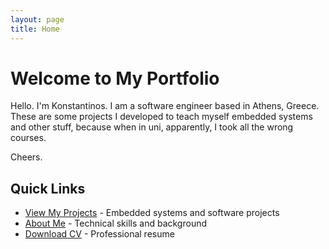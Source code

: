 ```yaml
---
layout: page
title: Home
---
```


# Welcome to My Portfolio

Hello. I'm Konstantinos. I am a software engineer based in Athens, Greece.
These are some projects I developed to teach myself embedded systems and other stuff, because when in uni, apparently, I took all the wrong courses.

Cheers.


## Quick Links
- [View My Projects](/projects) - Embedded systems and software projects
- [About Me](/about) - Technical skills and background  
- [Download CV](/assets/cv/Konstantinos_Chondralis_CV.pdf) - Professional resume
